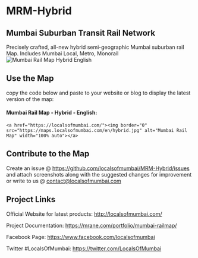# MRM-Hybrid
## Mumbai Suburban Transit Rail Network
Precisely crafted, all-new hybrid semi-geographic Mumbai suburban rail Map.
Includes Mumbai Local, Metro, Monorail
<img src='https://maps.localsofmumbai.com/en/hybrid.jpg' alt='Mumbai Rail Map Hybrid English'>

## Use the Map
copy the code below and paste to your website or blog to display the latest version of the map:

#### Mumbai Rail Map - Hybrid - English:
```
<a href="https://localsofmumbai.com/"><img border="0" src="https://maps.localsofmumbai.com/en/hybrid.jpg" alt="Mumbai Rail Map" width="100% auto"></a>
```

## Contribute to the Map

Create an issue @ https://github.com/localsofmumbai/MRM-Hybrid/issues and attach screenshots along with the suggested changes for improvement or write to us @ contact@localsofmumbai.com

## Project Links

Official Website for latest products:
http://localsofmumbai.com/

Project Documentation:
https://mrane.com/portfolio/mumbai-railmap/

Facebook Page:
https://www.facebook.com/localsofmumbai

Twitter #LocalsOfMumbai:
https://twitter.com/LocalsOfMumbai
